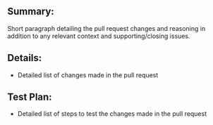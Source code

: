 ## Summary:

Short paragraph detailing the pull request changes and reasoning in addition to any relevant context and supporting/closing issues.

## Details:

- Detailed list of changes made in the pull request

## Test Plan:

- Detailed list of steps to test the changes made in the pull request